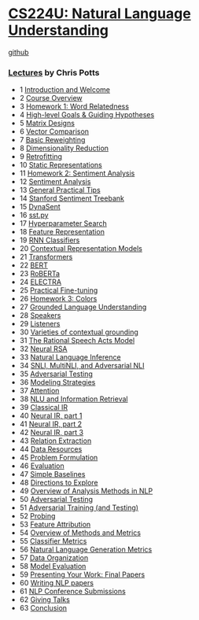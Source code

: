 # [CS224U: Natural Language Understanding](http://web.stanford.edu/class/cs224u/)

[github](https://github.com/cgpotts/cs224u)

### [Lectures](https://www.youtube.com/user/stanfordonline/videos) by Chris Potts
- 1 [Introduction and Welcome](https://www.youtube.com/watch?v=rha64cQRLs8)
- 2 [Course Overview](https://www.youtube.com/watch?v=2w_qYPxuzeA)
- 3 [Homework 1: Word Relatedness](https://www.youtube.com/watch?v=egEzcwbej1E)
- 4 [High-level Goals & Guiding Hypotheses](https://www.youtube.com/watch?v=RiQgRJKqEhE)
- 5 [Matrix Designs](https://www.youtube.com/watch?v=ladnEW0ntEM)
- 6 [Vector Comparison](https://www.youtube.com/watch?v=eKvbYOc2rOs)
- 7 [Basic Reweighting](https://www.youtube.com/watch?v=dv559tVBQRk)
- 8 [Dimensionality Reduction](https://www.youtube.com/watch?v=5Bx5UhrJbJI)
- 9 [Retrofitting](https://www.youtube.com/watch?v=2dVdZ4GPQIk)
- 10 [Static Representations](https://www.youtube.com/watch?v=K7wM6FUV0ds)
- 11 [Homework 2: Sentiment Analysis](https://www.youtube.com/watch?v=e5zRhwc-SqI)
- 12 [Sentiment Analysis](https://www.youtube.com/watch?v=sRw3Dtjhlk0)
- 13 [General Practical Tips](https://www.youtube.com/watch?v=qt-TU_f0HDw)
- 14 [Stanford Sentiment Treebank](https://www.youtube.com/watch?v=DxnXVbHGeBg)
- 15 [DynaSent](https://www.youtube.com/watch?v=o-UFgavFlQg)
- 16 [sst.py](https://www.youtube.com/watch?v=_T5q5fIfzww)
- 17 [Hyperparameter Search](https://www.youtube.com/watch?v=sO3gWU7y9Ws)
- 18 [Feature Representation](https://www.youtube.com/watch?v=L9ajfq6PJBI)
- 19 [RNN Classifiers](https://www.youtube.com/watch?v=7n9zQ169b8Q)
- 20 [Contextual Representation Models](https://www.youtube.com/watch?v=ZrmEcrmmXCg)
- 21 [Transformers](https://www.youtube.com/watch?v=Nsc0Yluf2yc)
- 22 [BERT](https://www.youtube.com/watch?v=TKcSSwKNg7w)
- 23 [RoBERTa](https://www.youtube.com/watch?v=EZMOBbu_5b8)
- 24 [ELECTRA](https://www.youtube.com/watch?v=6NSRLEiqsoE)
- 25 [Practical Fine-tuning](https://www.youtube.com/watch?v=Ns0JHUXyLE0)
- 26 [Homework 3: Colors](https://www.youtube.com/watch?v=6_R00t5Iyrg)
- 27 [Grounded Language Understanding](https://www.youtube.com/watch?v=OW7aDflHdG0)
- 28 [Speakers](https://www.youtube.com/watch?v=-s5B_7_oeiU)
- 29 [Listeners](https://www.youtube.com/watch?v=xrsc0IOLFSY)
- 30 [Varieties of contextual grounding](https://www.youtube.com/watch?v=3CTttlN8l4o)
- 31 [The Rational Speech Acts Model](https://www.youtube.com/watch?v=pkT0g7utr70)
- 32 [Neural RSA](https://www.youtube.com/watch?v=aTEX9C2JBsE)
- 33 [Natural Language Inference](https://www.youtube.com/watch?v=6-NV9lzm8qw)
- 34 [SNLI, MultiNLI, and Adversarial NLI](https://www.youtube.com/watch?v=NAMNv4M2j3g)
- 35 [Adversarial Testing](https://www.youtube.com/watch?v=qLuAeFdbass)
- 36 [Modeling Strategies](https://www.youtube.com/watch?v=T-ryhSTeXpM)
- 37 [Attention](https://www.youtube.com/watch?v=vJYhPL6U3h4)
- 38 [NLU and Information Retrieval](https://www.youtube.com/watch?v=Bn6RNrwwiI0)
- 39 [Classical IR](https://www.youtube.com/watch?v=e8zKKDMAze8)
- 40 [Neural IR, part 1](https://www.youtube.com/watch?v=XfYNqwWpoGY)
- 41 [Neural IR, part 2](https://www.youtube.com/watch?v=IWgjCIguAoA)
- 42 [Neural IR, part 3](https://www.youtube.com/watch?v=KQMuiO59rGM)
- 43 [Relation Extraction](https://www.youtube.com/watch?v=4AjieiJ1CXo)
- 44 [Data Resources](https://www.youtube.com/watch?v=g4KCti_rZA4)
- 45 [Problem Formulation](https://www.youtube.com/watch?v=JLHL5jAHODs)
- 46 [Evaluation](https://www.youtube.com/watch?v=JIBcv-grQIc)
- 47 [Simple Baselines](https://www.youtube.com/watch?v=70FS4wUJjWQ)
- 48 [Directions to Explore](https://www.youtube.com/watch?v=OZ1inhh7AgA)
- 49 [Overview of Analysis Methods in NLP](https://www.youtube.com/watch?v=rSO_vOynrEw)
- 50 [Adversarial Testing](https://www.youtube.com/watch?v=BilI8LkiAsU)
- 51 [Adversarial Training (and Testing)](https://www.youtube.com/watch?v=mnKQHwfp384)
- 52 [Probing](https://www.youtube.com/watch?v=ElDtkhqv5ZE)
- 53 [Feature Attribution](https://www.youtube.com/watch?v=RFE6xdfJvag)
- 54 [Overview of Methods and Metrics](https://www.youtube.com/watch?v=r9ohMetEMfQ)
- 55 [Classifier Metrics](https://www.youtube.com/watch?v=0RW-aV93Rns)
- 56 [Natural Language Generation Metrics](https://www.youtube.com/watch?v=l-DERqIJjCY)
- 57 [Data Organization](https://www.youtube.com/watch?v=1yLUN57_c1E)
- 58 [Model Evaluation](https://www.youtube.com/watch?v=TxTblROT9lY)
- 59 [Presenting Your Work: Final Papers](https://www.youtube.com/watch?v=yNaDky5E4Wg)
- 60 [Writing NLP papers](https://www.youtube.com/watch?v=DZNwO-p5PGY)
- 61 [NLP Conference Submissions](https://www.youtube.com/watch?v=vb7IN-C7fHs)
- 62 [Giving Talks](https://www.youtube.com/watch?v=GGx7klcahzY)
- 63 [Conclusion](https://www.youtube.com/watch?v=s0GH2pPnJMk)
